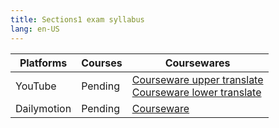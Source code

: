 ```yaml
---
title: Sections1 exam syllabus
lang: en-US
---
```


| Platforms | Courses | Coursewares                                                                                                                                                                                                                             |
|-----------|---------|-----------------------------------------------------------------------------------------------------------------------------------------------------------------------------------------------------------------------------------------|
| YouTube   | Pending | [Courseware upper translate](../../../public/english/Strengthen%20courses/pdf/Courseware%20upper%20translate.pdf)<br/>[Courseware lower translate](../../../public/english/Strengthen%20courses/pdf/Courseware%20lower%20translate.pdf) |
| Dailymotion  | Pending | [Courseware](../../../public/english/Strengthen%20courses/pdf/Courseware.pdf)                                                                                                                                                           |


